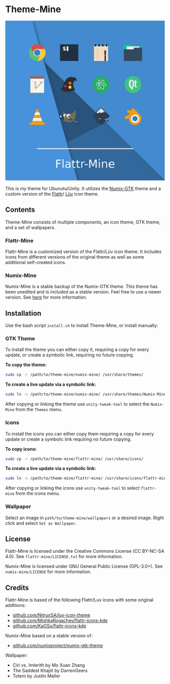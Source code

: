# Theme-Mine

<img src="./flattr-mine/flattr-mine.png" width="600px">

This is my theme for Ubunutu/Unity. It utilizes the
[Numix-GTK](https://github.com/numixproject/numix-gtk-theme) theme and a
custom version of the
[Flattr](https://github.com/KaOSx/flattr-icons-kde)/
[Lüv](https://github.com/NitruxSA/luv-icon-theme) icon theme.

## Contents

Theme-Mine consists of multiple components, an icon theme, GTK theme, and a set
of wallpapers.

### Flattr-Mine
Flattr-Mine is a customized version of the Flattr/Lüv icon theme. It includes
icons from different versions of the original theme as well as some additional
self-created icons.

### Numix-Mine
Numix-Mine is a stable backup of the Numix-GTK theme. This theme has been
unedited and is included as a stable version. Feel free to use a
newer version. See [here](https://github.com/numixproject/numix-gtk-theme)
for more information.

## Installation

Use the bash script `install.sh` to install Theme-Mine, or install manually:

### GTK Theme
To install the theme you can either copy it, requiring a copy for every
update, or create a symbolic link, requiring no future copying.

**To copy the theme:**
```bash
sudo cp -r /path/to/theme-mine/numix-mine/ /usr/share/themes/
```

**To create a live update via a symbolic link:**
```bash
sudo ln -s /path/to/theme-mine/numix-mine/ /usr/share/themes/Numix-Mine
```

After copying or linking the theme use `unity-tweak-tool` to select the
`Numix-Mine` from the `Themes` menu.

### Icons
To install the icons you can either copy them requiring a copy for every
update or create a symbolic link requiring no future copying.

**To copy icons:**
```bash
sudo cp -r /path/to/theme-mine/flattr-mine/ /usr/share/icons/
```

**To create a live update via a symbolic link:**
```bash
sudo ln -s /path/to/theme-mine/flattr-mine/ /usr/share/icons/flattr-mine
```

After copying or linking the icons use `unity-tweak-tool` to select
`flattr-mine` from the icons menu.

<!-- ### Launcher
To remove the bubble around the launcher icons:

```bash
sudo cp /usr/share/unity/icons/* path/to/theme-mine/launcher/Backup_Icons/
sudo cp /path/to/theme-mine/launcher/New_Icons/* /usr/share/unity/icons/
```

The first command is to make a backup of the originals in case something goes
wrong or you want the originals back. The second command then replaces the
default launcher icons with the new ones.

#### To Restore Original Launcher Icons

```bash
sudo cp path/to/theme-mine/launcher/Backup_Icons/* /usr/share/unity/icons/
```

This command requires that you executed command one above to backup the
original launcher icons. -->

### Wallpaper
Select an image in `path/to/theme-mine/wallpapers` or a desired image.
Right click and select `Set as Wallpaper`.

## License

Flattr-Mine is licensed under the Creative Commons License (CC BY-NC-SA 4.0).
See `flattr-mine/LICENSE.txt` for more information.

Numix-Mine is licensed under GNU General Public License (GPL-3.0+).
See `numix-mine/LICENSE` for more information.

## Credits

Flattr-Mine is based of the following Flattr/Luv icons with some original additions:
* [github.com/NitruxSA/luv-icon-theme](https://github.com/NitruxSA/luv-icon-theme)
* [github.com/MishkaRogachev/flattr-icons-kde](https://github.com/MishkaRogachev/flattr-icons-kde)
* [github.com/KaOSx/flattr-icons-kde](https://github.com/KaOSx/flattr-icons-kde)

Numix-Mine based on a stable version of:
* [github.com/numixproject/numix-gtk-theme](https://github.com/numixproject/numix-gtk-theme)

Wallpaper:
* Ciri vs. Imlerith by Mo Xuan Zhang
* The Saddest Khajiit by DarrenGeers
* Totem by Justin Maller
